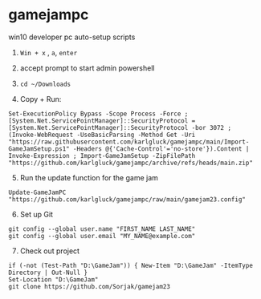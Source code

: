 # gamejampc
win10 developer pc auto-setup scripts

1. `Win + x` , `a`, `enter`

2. accept prompt to start admin powershell

3. `cd ~/Downloads`

4. Copy + Run:

```
Set-ExecutionPolicy Bypass -Scope Process -Force ; [System.Net.ServicePointManager]::SecurityProtocol = [System.Net.ServicePointManager]::SecurityProtocol -bor 3072 ; (Invoke-WebRequest -UseBasicParsing -Method Get -Uri "https://raw.githubusercontent.com/karlgluck/gamejampc/main/Import-GameJamSetup.ps1" -Headers @{'Cache-Control'='no-store'}).Content | Invoke-Expression ; Import-GameJamSetup -ZipFilePath "https://github.com/karlgluck/gamejampc/archive/refs/heads/main.zip"
```

5. Run the update function for the game jam

```
Update-GameJamPC "https://github.com/karlgluck/gamejampc/raw/main/gamejam23.config"
```

6. Set up Git

```
git config --global user.name "FIRST_NAME LAST_NAME"
git config --global user.email "MY_NAME@example.com"
```

7. Check out project

```
if (-not (Test-Path "D:\GameJam")) { New-Item "D:\GameJam" -ItemType Directory | Out-Null }
Set-Location "D:\GameJam"
git clone https://github.com/Sorjak/gamejam23
```
